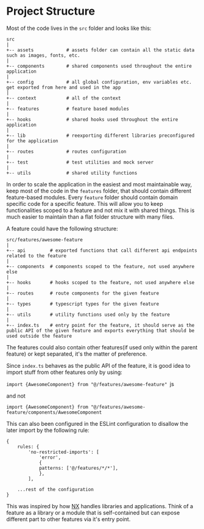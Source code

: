 # Project Structure

Most of the code lives in the `src` folder and looks like this:

```
src
|
+-- assets            # assets folder can contain all the static data such as images, fonts, etc.
|
+-- components        # shared components used throughout the entire application
|
+-- config            # all global configuration, env variables etc. get exported from here and used in the app
|
+-- context           # all of the context
|
+-- features          # feature based modules
|
+-- hooks             # shared hooks used throughout the entire application
|
+-- lib               # reexporting different libraries preconfigured for the application
|
+-- routes            # routes configuration
|
+-- test              # test utilities and mock server
|
+-- utils             # shared utility functions
```

In order to scale the application in the easiest and most maintainable way, keep most of the code in the `features` folder, that should contain different feature-based modules. Every `feature` folder should contain domain specific code for a specific feature. This will allow you to keep functionalities scoped to a feature and not mix it with shared things. This is much easier to maintain than a flat folder structure with many files.

A feature could have the following structure:

```
src/features/awesome-feature
|
+-- api         # exported functions that call different api endpoints related to the feature
|
+-- components  # components scoped to the feature, not used anywhere else
|
+-- hooks       # hooks scoped to the feature, not used anywhere else
|
+-- routes      # route components for the given feature
|
+-- types       # typescript types for the given feature
|
+-- utils       # utility functions used only by the feature
|
+-- index.ts    # entry point for the feature, it should serve as the public API of the given feature and exports everything that should be used outside the feature
```

The features could also contain other features(if used only within the parent feature) or kept separated, it's the matter of preference.

Since `index.ts` behaves as the public API of the feature, it is good idea to import stuff from other features only by using:

`import {AwesomeComponent} from "@/features/awesome-feature" `js

and not

`import {AwesomeComponent} from "@/features/awesome-feature/components/AwesomeComponent`

This can also been configured in the ESLint configuration to disallow the later import by the following rule:

```
{
    rules: {
        'no-restricted-imports': [
            'error',
            {
            patterns: ['@/features/*/*'],
            },
        ],

    ...rest of the configuration
}
```

This was inspired by how [NX](https://nx.dev/) handles libraries and applications. Think of a feature as a library or a module that is self-contained but can expose different part to other features via it's entry point.
